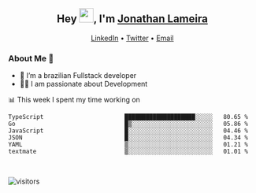 <h2 align="center">Hey <img src="https://github.com/TheDudeThatCode/TheDudeThatCode/blob/master/Assets/Hi.gif" width="29">, I'm <a href="https://www.linkedin.com/in/jonathanlameira/">Jonathan Lameira</a></h2>
<p align="center">
  <a href="https://www.linkedin.com/in/jonathanlameira/">LinkedIn</a> •
  <a href="https://twitter.com/jlameira">Twitter</a> •
  <a href="mailto:jlameira@gmail.com">Email</a>
</p>

### About Me 🚀
- 🌱  I’m a brazilian Fullstack developer</br>
- 👨‍💻  I am passionate about Development</br>

<!-- ![Jonathan Lameira github stats](https://github-readme-stats.vercel.app/api?username=jlameirameli&show_icons=true&hide_border=true)&nbsp;&nbsp; -->

📊 This week I spent my time working on
<!--START_SECTION:waka-->

```text
TypeScript                       ████████████████████░░░░░   80.65 %
Go                               █▒░░░░░░░░░░░░░░░░░░░░░░░   05.86 %
JavaScript                       █░░░░░░░░░░░░░░░░░░░░░░░░   04.46 %
JSON                             █░░░░░░░░░░░░░░░░░░░░░░░░   04.34 %
YAML                             ▒░░░░░░░░░░░░░░░░░░░░░░░░   01.21 %
textmate                         ▒░░░░░░░░░░░░░░░░░░░░░░░░   01.01 %
```

<!--END_SECTION:waka-->

<br />

![visitors](https://visitor-badge.laobi.icu/badge?page_id=jlameira.jlameira)
